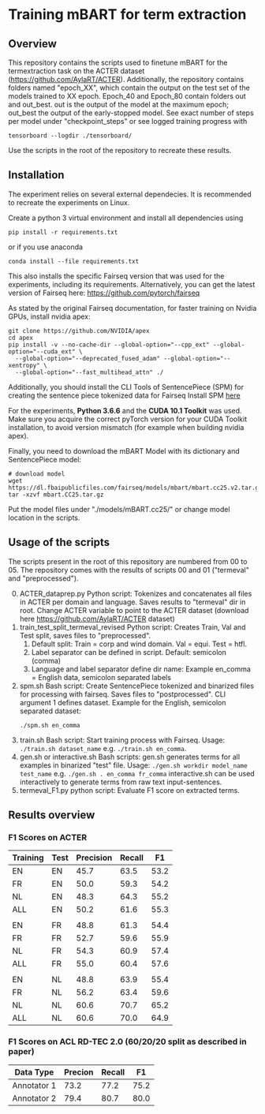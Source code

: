 # Training mBART for term extraction

## Overview

This repository contains the scripts used to finetune mBART for the termextraction task on the ACTER dataset (https://github.com/AylaRT/ACTER).
Additionally, the repository contains folders named "epoch_XX", which contain the output on the test set of the models trained to XX epoch.
Epoch_40 and Epoch_80 contain folders out and out_best. out is the output of the model at the maximum epoch; out_best the output of the early-stopped model.
See exact number of steps per model under "checkpoint_steps" or see logged training progress with 
```
tensorboard --logdir ./tensorboard/
```

Use the scripts in the root of the repository to recreate these results.



## Installation

The experiment relies on several external dependecies. It is recommended to recreate the experiments on Linux.

Create a python 3 virtual environment and install all dependencies using

```
pip install -r requirements.txt
```
or if you use anaconda
```
conda install --file requirements.txt 
```

This also installs the specific Fairseq version that was used for the experiments, including its requirements.
Alternatively, you can get the latest version of Fairseq here: https://github.com/pytorch/fairseq

As stated by the original Fairseq documentation, for faster training on Nvidia GPUs, install nvidia apex:
``` 
git clone https://github.com/NVIDIA/apex
cd apex
pip install -v --no-cache-dir --global-option="--cpp_ext" --global-option="--cuda_ext" \
  --global-option="--deprecated_fused_adam" --global-option="--xentropy" \
  --global-option="--fast_multihead_attn" ./
```

Additionally, you should install the CLI Tools of SentencePiece (SPM) for creating the sentence piece tokenized data for Fairseq
Install SPM [here](https://github.com/google/sentencepiece)

For the experiments, **Python 3.6.6** and the **CUDA 10.1 Toolkit** was used. Make sure you acquire the correct pyTorch version for your CUDA Toolkit installation, to avoid version mismatch (for example when building nvidia apex).

Finally, you need to download the mBART Model with its dictionary and SentencePiece model:
```
# download model
wget https://dl.fbaipublicfiles.com/fairseq/models/mbart/mbart.cc25.v2.tar.gz
tar -xzvf mbart.CC25.tar.gz
```
Put the model files under "./models/mBART.cc25/" or change model location in the scripts.
 
## Usage of the scripts

The scripts present in the root of this repository are numbered from 00 to 05. 
The repository comes with the results of scripts 00 and 01 ("termeval" and "preprocessed").

00. ACTER_dataprep.py Python script: 
Tokenizes and concatenates all files in ACTER per domain and language. Saves results to "termeval" dir in root. Change ACTER variable to point to the ACTER dataset (download here https://github.com/AylaRT/ACTER dataset)
01. train_test_split_termeval_revised Python script:
Creates Train, Val and Test split, saves files to "preprocessed". 
	1. Default split: Train = corp and wind domain. Val = equi. Test = htfl.
	2. Label separator can be defined in script. Default: semicolon (comma)
	3. Language and label separator define dir name: Example en_comma = English data, semicolon separated labels
02. spm.sh Bash script:
Create SentencePiece tokenized and binarized files for processing with fairseq. Saves files to "postprocessed".
CLI argument 1 defines dataset. Example for the English, semicolon separated dataset:
	```
	./spm.sh en_comma
	```
03. train.sh Bash script:
Start training process with Fairseq. 
Usage: `./train.sh dataset_name` e.g. `./train.sh en_comma`.
04. gen.sh or interactive.sh Bash scripts:
gen.sh generates terms for all examples in binarized "test" file. 
Usage: `./gen.sh workdir model_name test_name` e.g. `./gen.sh . en_comma fr_comma`
interactive.sh can be used interactively to generate terms from raw text input-sentences.
05. termeval_F1.py python script:
Evaluate F1 score on extracted terms.

## Results overview

### F1 Scores on ACTER

Training | Test | Precision | Recall | F1
------------ | ------------- | -------------| -------------| -------------|
EN | EN | 45.7 | 63.5 | 53.2
FR | EN | 50.0 | 59.3 | 54.2
NL | EN |  48.3 | 64.3 | 55.2
ALL | EN | 50.2 | 61.6 | 55.3
| | | 
EN | FR | 48.8 | 61.3 | 54.4
FR | FR | 52.7 | 59.6 | 55.9
NL | FR | 54.3 | 60.9 | 57.4
ALL | FR | 55.0 | 60.4 | 57.6
| | | 
EN | NL | 48.8 | 63.9 | 55.4
FR | NL | 56.2 | 63.4 | 59.6
NL | NL | 60.6 | 70.7 | 65.2
ALL | NL | 60.6 | 70.0 | 64.9

### F1 Scores on ACL RD-TEC 2.0 (60/20/20 split as described in paper)
Data Type | Precion | Recall | F1 | 
------------ | ------------- |  ------------- |  ------------- |
Annotator 1 | 73.2 | 77.2 | 75.2 | 
Annotator 2 | 79.4 | 80.7 | 80.0 |






